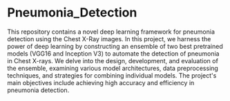 # Pneumonia_Detection
This repository contains a novel deep learning framework for pneumonia detection using the Chest X-Ray images. In this project, we harness the power of deep learning by constructing an ensemble of two best 
pretrained models (VGG16 and Inception V3) to automate the detection of pneumonia in Chest X-rays. We delve into the design, development, and evaluation of the ensemble, examining various model architectures, data preprocessing techniques, and strategies for combining individual models. The project's main objectives include achieving high accuracy and efficiency in pneumonia detection. 
